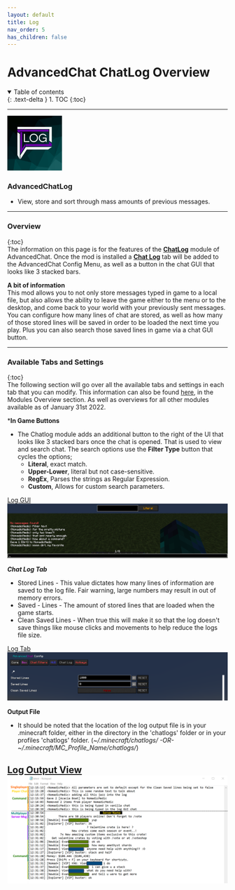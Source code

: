 ```yaml
---
layout: default
title: Log
nav_order: 5
has_children: false
---
```


# AdvancedChat ChatLog Overview
<details open markdown="block">
  <summary>
    Table of contents
  </summary>
  {: .text-delta }
1. TOC
{:toc}
</details>

---
![ACC-ChatLogIcon](./assets/images/ACC-ChatLog_Icon.png)
### AdvancedChatLog  
- View, store and sort through mass amounts of previous messages.
  
---
### Overview
{:toc}  
The information on this page is for the features of the **<u>ChatLog</u>** module of AdvancedChat. 
Once the mod is installed a **<u>Chat Log</u>** tab will be added to the AdvancedChat Config Menu, as well as a button in the chat GUI that looks like 3 stacked bars. 

**A bit of information**  
This mod allows you to not only store messages typed in game to a local file, but also allows the ability to leave the game either to the menu or to the desktop, and come back to your world with your previously sent messages.  
You can configure how many lines of chat are stored, as well as how many of those stored lines will be saved in order to be loaded the next time you play. Plus you can also search those saved lines in game via a chat GUI button.   

---
### Available Tabs and Settings  
{:toc}  
The following section will go over all the available tabs and settings in each tab that you can modify. This information can also be found [here](https://darkkronicle.github.io/AdvancedChatCore/modules/modulesOverview.html), in the Modules Overview section. As well as overviews for all other modules available as of January 31st 2022.  

***In Game Buttons**  
- The Chatlog module adds an additional button to the right of the UI that looks like 3 stacked bars once the chat is opened. That is used to view and search chat. The search options use the **Filter Type** button that cycles the options;
	- **Literal**, exact match. 
	- **Upper-Lower**, literal but not case-sensitive.
	- **RegEx**, Parses the strings as Regular Expression.
	- **Custom**, Allows for custom search parameters.  

<u>Log GUI</u>
![Log GUI](./assets/images/logGUI.png) 

***Chat Log Tab***
- Stored Lines - This value dictates how many lines of information are saved to the log file. Fair warning, large numbers may result in out of memory errors.  
- Saved - Lines - The amount of stored lines that are loaded when the game starts.
- Clean Saved Lines - When true this will make it so that the log doesn't save things like mouse clicks and movements to help reduce the logs file size.

<u>Log Tab</u>
![Log Tab](./assets/images/logTAB.png) 

**Output File**
- It should be noted that the location of the log output file is in your .minecraft folder, either in the directory in the 'chatlogs' folder or in your profiles 'chatlogs' folder. (*~/.minecraft/chatlogs/  -OR-  ~/.minecraft/MC_Profile_Name/chatlogs/*)  
 
<u>Log Output View</u>
![Log Output View](./assets/images/logView.png)   
---

<!--This documentation was written by Nomad on February 14th 2022 Happy Valentines Day <3 -->